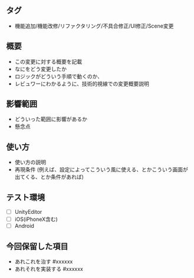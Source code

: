 ## タグ
* 機能追加/機能改修/リファクタリング/不具合修正/UI修正/Scene変更

## 概要
* この変更に対する概要を記載
* なにをどう変更したか
* ロジックがどういう手順で動くのか、
* レビュワーにわかるように、技術的視線での変更概要説明

## 影響範囲
* どういった範囲に影響があるか
* 懸念点

## 使い方
* 使い方の説明
* 再現条件 (例えば、設定によってこういう風に使える、とかこういう画面が出てくる、とか条件があれば)

## テスト環境
* [ ] UnityEditor
* [ ] iOS(iPhoneX含む)
* [ ] Android

## 今回保留した項目
* あれこれを治す #xxxxxx
* あれそれを実装する #xxxxxx
